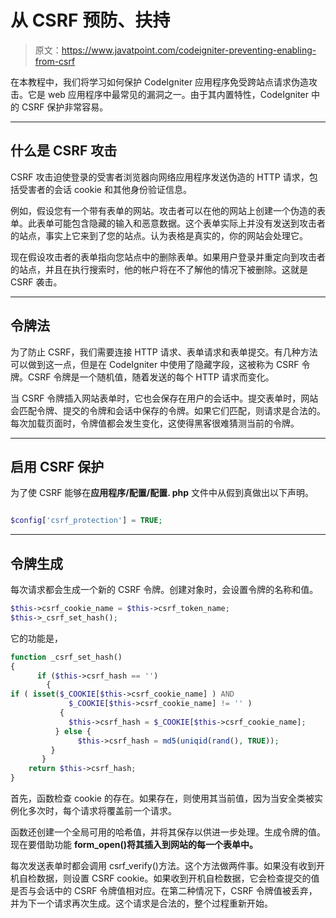 # 从 CSRF 预防、扶持

> 原文：<https://www.javatpoint.com/codeigniter-preventing-enabling-from-csrf>

在本教程中，我们将学习如何保护 CodeIgniter 应用程序免受跨站点请求伪造攻击。它是 web 应用程序中最常见的漏洞之一。由于其内置特性，CodeIgniter 中的 CSRF 保护非常容易。

* * *

## 什么是 CSRF 攻击

CSRF 攻击迫使登录的受害者浏览器向网络应用程序发送伪造的 HTTP 请求，包括受害者的会话 cookie 和其他身份验证信息。

例如，假设您有一个带有表单的网站。攻击者可以在他的网站上创建一个伪造的表单。此表单可能包含隐藏的输入和恶意数据。这个表单实际上并没有发送到攻击者的站点，事实上它来到了您的站点。认为表格是真实的，你的网站会处理它。

现在假设攻击者的表单指向您站点中的删除表单。如果用户登录并重定向到攻击者的站点，并且在执行搜索时，他的帐户将在不了解他的情况下被删除。这就是 CSRF 袭击。

* * *

## 令牌法

为了防止 CSRF，我们需要连接 HTTP 请求、表单请求和表单提交。有几种方法可以做到这一点，但是在 CodeIgniter 中使用了隐藏字段，这被称为 CSRF 令牌。CSRF 令牌是一个随机值，随着发送的每个 HTTP 请求而变化。

当 CSRF 令牌插入网站表单时，它也会保存在用户的会话中。提交表单时，网站会匹配令牌、提交的令牌和会话中保存的令牌。如果它们匹配，则请求是合法的。每次加载页面时，令牌值都会发生变化，这使得黑客很难猜测当前的令牌。

* * *

## 启用 CSRF 保护

为了使 CSRF 能够在**应用程序/配置/配置. php** 文件中从假到真做出以下声明。

```php

$config['csrf_protection'] = TRUE;

```

* * *

## 令牌生成

每次请求都会生成一个新的 CSRF 令牌。创建对象时，会设置令牌的名称和值。

```php
$this->csrf_cookie_name = $this->csrf_token_name;
$this->_csrf_set_hash();

```

它的功能是，

```php
function _csrf_set_hash()
{
  	  if ($this->csrf_hash == '')
    	{
if ( isset($_COOKIE[$this->csrf_cookie_name] ) AND
         	 $_COOKIE[$this->csrf_cookie_name] != '' )
     	   {
           	 $this->csrf_hash = $_COOKIE[$this->csrf_cookie_name];
      	  } else {
         	   $this->csrf_hash = md5(uniqid(rand(), TRUE));
       	 }
 	   }
    return $this->csrf_hash;
}

```

首先，函数检查 cookie 的存在。如果存在，则使用其当前值，因为当安全类被实例化多次时，每个请求将覆盖前一个请求。

函数还创建一个全局可用的哈希值，并将其保存以供进一步处理。生成令牌的值。现在要借助功能 **form_open()将其插入到网站的每一个表单中。**

每次发送表单时都会调用 csrf_verify()方法。这个方法做两件事。如果没有收到开机自检数据，则设置 CSRF cookie。如果收到开机自检数据，它会检查提交的值是否与会话中的 CSRF 令牌值相对应。在第二种情况下，CSRF 令牌值被丢弃，并为下一个请求再次生成。这个请求是合法的，整个过程重新开始。